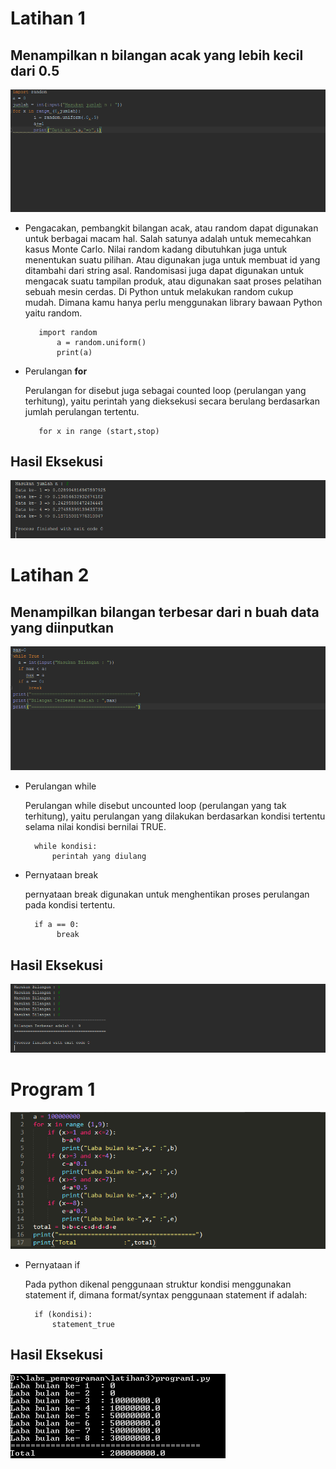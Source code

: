 # Latihan 1 #
## Menampilkan n bilangan acak yang lebih kecil dari 0.5 ##

![alt text](a.png)

- Pengacakan, pembangkit bilangan acak, atau random dapat digunakan untuk berbagai macam hal.
Salah satunya adalah untuk memecahkan kasus Monte Carlo.
Nilai random kadang dibutuhkan juga untuk menentukan suatu pilihan.
Atau digunakan juga untuk membuat id yang ditambahi dari string asal.
Randomisasi juga dapat digunakan untuk mengacak suatu tampilan produk, atau digunakan saat proses pelatihan sebuah mesin cerdas.
Di Python untuk melakukan random cukup mudah.
Dimana kamu hanya perlu menggunakan library bawaan Python yaitu random.

		 import random
			 a = random.uniform()
			 print(a)

- Perulangan **for**

	Perulangan for disebut juga sebagai counted loop (perulangan yang terhitung), yaitu
perintah yang dieksekusi secara berulang berdasarkan jumlah perulangan tertentu.

		 for x in range (start,stop)

## Hasil Eksekusi ##

![alt text](b.png)

# Latihan 2 #
## Menampilkan bilangan terbesar dari n buah data yang diinputkan ##

![alt text](c.png)

- Perulangan while

	Perulangan while disebut uncounted loop (perulangan yang tak terhitung), yaitu perulangan
yang dilakukan berdasarkan kondisi tertentu selama nilai kondisi bernilai TRUE.

		while kondisi:
			perintah yang diulang

- Pernyataan break

	pernyataan break digunakan untuk menghentikan proses perulangan pada kondisi tertentu. 

		if a == 0:
		     break

## Hasil Eksekusi ##

![alt text](d.png)

# Program 1 #

![alt text](e.png)

- Pernyataan if

	Pada python dikenal penggunaan struktur kondisi menggunakan statement if, dimana
format/syntax penggunaan statement if adalah:

		if (kondisi):
			statement_true

## Hasil Eksekusi ##

![alt text](f.png)